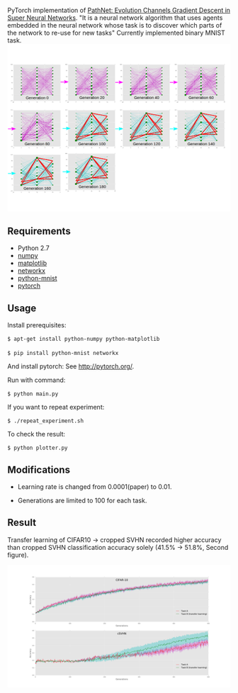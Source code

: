 PyTorch implementation of [PathNet: Evolution Channels Gradient Descent in Super Neural Networks](https://arxiv.org/abs/1701.08734). 
"It is a neural network algorithm that uses agents embedded in the neural network whose task is to discover which parts of the network to re-use for new tasks"
Currently implemented binary MNIST task.
![Alt text](./imgs/Network_transition.png?raw=true "Title")

## Requirements

- Python 2.7
- [numpy](http://www.numpy.org/)
- [matplotlib](http://matplotlib.org/)
- [networkx](https://networkx.github.io/)
- [python-mnist](https://pypi.python.org/pypi/python-mnist/)
- [pytorch](http://pytorch.org/)

## Usage
Install prerequisites:

	$ apt-get install python-numpy python-matplotlib

	$ pip install python-mnist networkx

And install pytorch: See http://pytorch.org/.

Run with command:

    $ python main.py

If you want to repeat experiment:

    $ ./repeat_experiment.sh

To check the result:

	$ python plotter.py

## Modifications

- Learning rate is changed from 0.0001(paper) to 0.01.

- Generations are limited to 100 for each task.

## Result

Transfer learning of CIFAR10 -> cropped SVHN recorded higher accuracy than cropped SVHN classification accuracy solely (41.5% -> 51.8%, Second figure).

![Alt text](./imgs/result_cifar_svhn.png?raw=true "Title")
